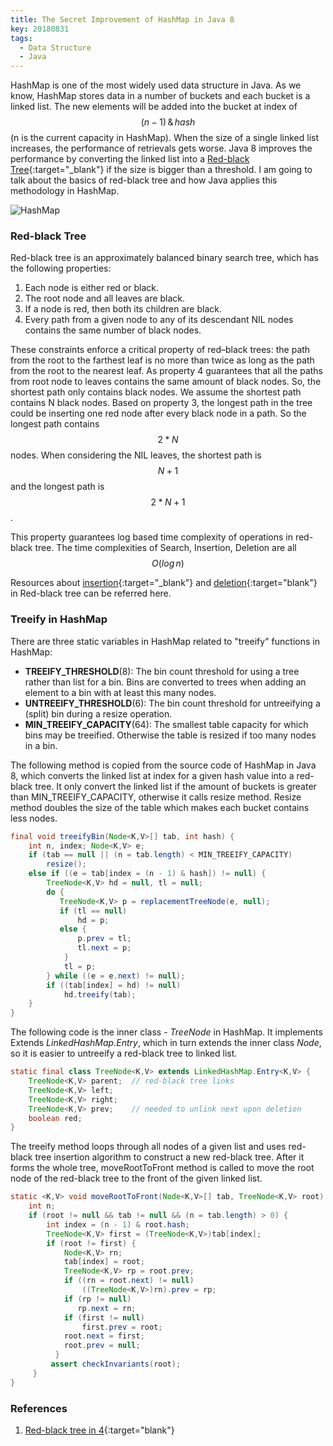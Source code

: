 ```yaml
---
title: The Secret Improvement of HashMap in Java 8
key: 20180831
tags: 
  - Data Structure
  - Java 
---
```

HashMap is one of the most widely used data structure in Java. As we know, HashMap stores data in a number of buckets and each bucket is a linked list. The new elements will be added into the bucket at index of $$(n - 1)\,\&\,hash$$ (n is the current capacity in HashMap). When the size of a single linked list increases, the performance of retrievals gets worse. Java 8 improves the performance by converting the linked list into a [Red-black Tree](https://en.wikipedia.org/wiki/Red%E2%80%93black_tree){:target="_blank"} if the size is bigger than a threshold. I am going to talk about the basics of red-black tree and how Java applies this methodology in HashMap.

<!--more-->

![HashMap](http://www.itcuties.com/wp-content/uploads/2014/05/ITCuties-HashMap-HashTable-linear-probing-and-separate-chaining.png)

### Red-black Tree

Red-black tree is an approximately balanced binary search tree, which has the following properties:

1. Each node is either red or black.
2. The root node and all leaves are black.
3. If a node is red, then both its children are black.
4. Every path from a given node to any of its descendant NIL nodes contains the same number of black nodes.

These constraints enforce a critical property of red–black trees: the path from the root to the farthest leaf is no more than twice as long as the path from the root to the nearest leaf. As property 4 guarantees that all the paths from root node to leaves contains the same amount of black nodes. So, the shortest path only contains black nodes. We assume the shortest path contains N black nodes. Based on property 3, the longest path in the tree could be inserting one red node after every black node in a path. So the longest path contains $$2*N$$ nodes. When considering the NIL leaves, the shortest path is $$N+1$$ and the longest path is $$2*N+1$$. 

This property guarantees log based time complexity of operations in red-black tree. The time complexities of Search, Insertion, Deletion are all $$O(log\,n)$$ 

Resources about [insertion](https://www.geeksforgeeks.org/red-black-tree-set-2-insert/){:target="_blank"} and [deletion](https://www.geeksforgeeks.org/red-black-tree-set-3-delete-2/){:target="blank"} in Red-black tree can be referred here.

### Treeify in HashMap

There are three static variables in HashMap related to "treeify" functions in HashMap:

- **TREEIFY_THRESHOLD**(8): The bin count threshold for using a tree rather than list for a bin.  Bins are converted to trees when adding an element to a bin with at least this many nodes.
- **UNTREEIFY_THRESHOLD**(6): The bin count threshold for untreeifying a (split) bin during a resize operation.
- **MIN_TREEIFY_CAPACITY**(64): The smallest table capacity for which bins may be treeified. Otherwise the table is resized if too many nodes in a bin. 

The following method is copied from the source code of HashMap in Java 8, which converts the linked list at index for a given hash value into a red-black tree. It only convert the linked list if the amount of buckets is greater than MIN_TREEIFY_CAPACITY, otherwise it calls resize method. Resize method doubles the size of the table which makes each bucket contains less nodes. 

```java
final void treeifyBin(Node<K,V>[] tab, int hash) {
    int n, index; Node<K,V> e;
    if (tab == null || (n = tab.length) < MIN_TREEIFY_CAPACITY)
        resize();
    else if ((e = tab[index = (n - 1) & hash]) != null) {
        TreeNode<K,V> hd = null, tl = null;
        do {
           TreeNode<K,V> p = replacementTreeNode(e, null);
           if (tl == null)
               hd = p;
           else {
               p.prev = tl;
               tl.next = p;
            }
            tl = p;
        } while ((e = e.next) != null);
        if ((tab[index] = hd) != null)
            hd.treeify(tab);
    }
}
```

The following code is the inner class - *TreeNode* in HashMap. It implements  Extends *LinkedHashMap.Entry*, which in turn extends the inner class *Node*, so it is easier to untreeify a red-black tree to linked list.

```java
static final class TreeNode<K,V> extends LinkedHashMap.Entry<K,V> {
    TreeNode<K,V> parent;  // red-black tree links
    TreeNode<K,V> left;
    TreeNode<K,V> right;
    TreeNode<K,V> prev;    // needed to unlink next upon deletion
    boolean red;
}
```
The treeify method loops through all nodes of a given list and uses red-black tree insertion algorithm to construct a new red-black tree. After it forms the whole tree, moveRootToFront method is called to move the root node of the red-black tree to the front of the given linked list. 

```java
static <K,V> void moveRootToFront(Node<K,V>[] tab, TreeNode<K,V> root) {
    int n;
    if (root != null && tab != null && (n = tab.length) > 0) {
        int index = (n - 1) & root.hash;
        TreeNode<K,V> first = (TreeNode<K,V>)tab[index];
        if (root != first) {
            Node<K,V> rn;
            tab[index] = root;
            TreeNode<K,V> rp = root.prev;
            if ((rn = root.next) != null)
                ((TreeNode<K,V>)rn).prev = rp;
            if (rp != null)
               rp.next = rn;
            if (first != null)
                first.prev = root;
            root.next = first;
            root.prev = null;
          }
         assert checkInvariants(root);
     }
}
```
### References
1. [Red-black tree in 4](https://www.youtube.com/watch?v=qvZGUFHWChY){:target="blank"}



